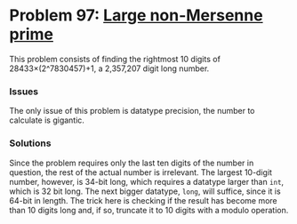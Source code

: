 # Problem 97: [Large non-Mersenne prime](https://projecteuler.net/problem=97)

This problem consists of finding the rightmost 10 digits of 28433×(2^7830457)+1, a 2,357,207 digit long number.

### Issues

The only issue of this problem is datatype precision, the number to calculate is gigantic.

### Solutions

Since the problem requires only the last ten digits of the number in question, the rest of the actual number is irrelevant. The largest 10-digit number, however, is 34-bit long, which requires a datatype larger than `int`, which is 32 bit long. The next bigger datatype, `long`, will suffice, since it is 64-bit in length. The trick here is checking if the result has become more than 10 digits long and, if so, truncate it to 10 digits with a modulo operation.

